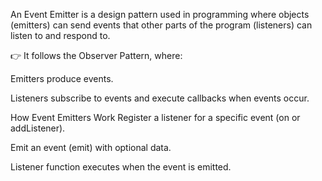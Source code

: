 An Event Emitter is a design pattern used in programming where objects (emitters) can send events that other parts of the program (listeners) can listen to and respond to.

👉 It follows the Observer Pattern, where:

Emitters produce events.

Listeners subscribe to events and execute callbacks when events occur.

How Event Emitters Work
Register a listener for a specific event (on or addListener).

Emit an event (emit) with optional data.

Listener function executes when the event is emitted.
